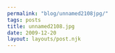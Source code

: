 ```yaml
---
permalink: "blog/unnamed2108jpg/"
tags: posts
title: unnamed2108.jpg
date: 2009-12-20
layout: layouts/post.njk
---
```


